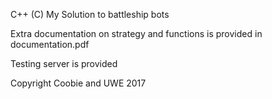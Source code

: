 C++ (C) My Solution to battleship bots

Extra documentation on strategy and functions is provided in documentation.pdf

Testing server is provided

Copyright Coobie and UWE 2017
